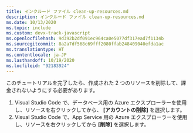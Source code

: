 ```yaml
---
title: インクルード ファイル clean-up-resources.md
description: インクルード ファイル clean-up-resources.md
ms.date: 10/13/2020
ms.topic: include
ms.custom: devx-track-javascript
ms.openlocfilehash: 9d392b2df091ec964ca0e5077df317ead7f1134b
ms.sourcegitcommit: 8a2a7df568c69fff2080ffab248409040efda1ac
ms.translationtype: HT
ms.contentlocale: ja-JP
ms.lasthandoff: 10/19/2020
ms.locfileid: "92183924"
---
```

このチュートリアルを完了したら、作成された 2 つのリソースを削除して、課金されないようにする必要があります。 

1. Visual Studio Code で、データベース用の Azure エクスプローラーを使用し、リソースを右クリックしてから、 **[アカウントの削除]** を選択します。
1. Visual Studio Code で、App Service 用の Azure エクスプローラーを使用し、リソースを右クリックしてから **[削除]** を選択します。

